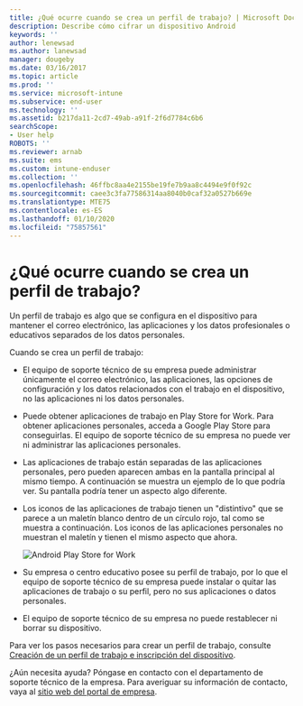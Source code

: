```yaml
---
title: ¿Qué ocurre cuando se crea un perfil de trabajo? | Microsoft Docs
description: Describe cómo cifrar un dispositivo Android
keywords: ''
author: lenewsad
ms.author: lanewsad
manager: dougeby
ms.date: 03/16/2017
ms.topic: article
ms.prod: ''
ms.service: microsoft-intune
ms.subservice: end-user
ms.technology: ''
ms.assetid: b217da11-2cd7-49ab-a91f-2f6d7784c6b6
searchScope:
- User help
ROBOTS: ''
ms.reviewer: arnab
ms.suite: ems
ms.custom: intune-enduser
ms.collection: ''
ms.openlocfilehash: 46ffbc8aa4e2155be19fe7b9aa8c4494e9f0f92c
ms.sourcegitcommit: caee3c3fa77586314aa8040b0caf32a0527b669e
ms.translationtype: MTE75
ms.contentlocale: es-ES
ms.lasthandoff: 01/10/2020
ms.locfileid: "75857561"
---
```

# <a name="what-happens-when-you-create-a-work-profile"></a>¿Qué ocurre cuando se crea un perfil de trabajo?

Un perfil de trabajo es algo que se configura en el dispositivo para mantener el correo electrónico, las aplicaciones y los datos profesionales o educativos separados de los datos personales.

Cuando se crea un perfil de trabajo:

- El equipo de soporte técnico de su empresa puede administrar únicamente el correo electrónico, las aplicaciones, las opciones de configuración y los datos relacionados con el trabajo en el dispositivo, no las aplicaciones ni los datos personales.

- Puede obtener aplicaciones de trabajo en Play Store for Work. Para obtener aplicaciones personales, acceda a Google Play Store para conseguirlas. El equipo de soporte técnico de su empresa no puede ver ni administrar las aplicaciones personales.

- Las aplicaciones de trabajo están separadas de las aplicaciones personales, pero pueden aparecen ambas en la pantalla principal al mismo tiempo. A continuación se muestra un ejemplo de lo que podría ver. Su pantalla podría tener un aspecto algo diferente.

- Los iconos de las aplicaciones de trabajo tienen un "distintivo" que se parece a un maletín blanco dentro de un círculo rojo, tal como se muestra a continuación. Los iconos de las aplicaciones personales no muestran el maletín y tienen el mismo aspecto que ahora.

    ![Android Play Store for Work](./media/afw-google-play-store-for-work.png)

- Su empresa o centro educativo posee su perfil de trabajo, por lo que el equipo de soporte técnico de su empresa puede instalar o quitar las aplicaciones de trabajo o su perfil, pero no sus aplicaciones o datos personales.
- El equipo de soporte técnico de su empresa no puede restablecer ni borrar su dispositivo.

Para ver los pasos necesarios para crear un perfil de trabajo, consulte [Creación de un perfil de trabajo e inscripción del dispositivo](create-a-work-profile-and-enroll-your-device-in-intune-android.md).

¿Aún necesita ayuda? Póngase en contacto con el departamento de soporte técnico de la empresa. Para averiguar su información de contacto, vaya al [sitio web del portal de empresa](https://go.microsoft.com/fwlink/?linkid=2010980).
